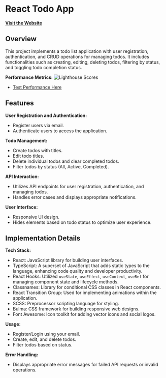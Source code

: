 # React Todo App

[**Visit the Website**](https://h-amster.github.io/todo-list/)

## Overview
This project implements a todo list application with user registration, authentication, and CRUD operations for managing todos. It includes functionalities such as creating, editing, deleting todos, filtering by status, and toggling todo completion status.

**Performance Metrics:**
  ![Lighthouse Scores](https://imgdb.net/storage/uploads/f7b59a6cdaa643d9d0d987d8a6bf1d252ac8b1bda55097e37a27a984781b09a2.png)
  - [Test Performance Here](https://pagespeed.web.dev/analysis/https-techamster-github-io-todo/fpab8z6kn7?form_factor=desktop)

## Features
**User Registration and Authentication:**
  - Register users via email.
  - Authenticate users to access the application.

**Todo Management:**
  - Create todos with titles.
  - Edit todo titles.
  - Delete individual todos and clear completed todos.
  - Filter todos by status (All, Active, Completed).

**API Interaction:**
  - Utilizes API endpoints for user registration, authentication, and managing todos.
  - Handles error cases and displays appropriate notifications.

**User Interface:**
  - Responsive UI design.
  - Hides elements based on todo status to optimize user experience.

## Implementation Details
**Tech Stack:**
  - React: JavaScript library for building user interfaces.
  - TypeScript: A superset of JavaScript that adds static types to the language, enhancing code quality and developer productivity.
  - React Hooks: Utilized `useState`, `useEffect`, `useContext`, `useRef` for managing component state and lifecycle methods.
  - Classnames: Library for conditional CSS classes in React components.
  - React Transition Group: Used for implementing animations within the application.
  - SCSS: Preprocessor scripting language for styling.
  - Bulma: CSS framework for building responsive web designs.
  - Font Awesome: Icon toolkit for adding vector icons and social logos.

**Usage:**
  - Register/Login using your email.
  - Create, edit, and delete todos.
  - Filter todos based on status.

**Error Handling:**
  - Displays appropriate error messages for failed API requests or invalid operations.

